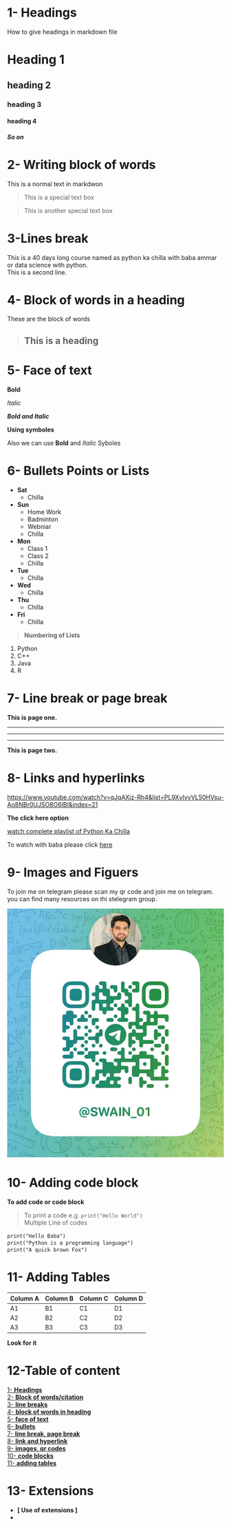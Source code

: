 # 1- **Headings**

How to give headings in markdown file

# **Heading 1**

## heading 2

### heading 3

#### heading 4


##### So on 
 
 # **2- Writing block of words**
 This is a normal text in markdwon 

 > This is a special text box

 > This is another special text box
  # **3-Lines break** 
  This is a 40 days long course named as python ka chilla with baba ammar or data science with python. \
  This is a second line. 

  # **4- Block of words in a heading**
   These are the block of words

   > ## This is a heading 

  # **5- Face of text**

  **Bold**

  *Italic*

  ***Bold and Italic***

  **Using symboles**

  Also we can use __Bold__ and _Italic_ Syboles 

  # **6- Bullets Points or Lists**

  - **Sat**
    - Chilla 
  - **Sun**
    - Home Work 
    - Badminton
    - Webniar 
    - Chilla 
  - **Mon** 
    - Class 1
    - Class 2 
    - Chilla 
  - __Tue__
    - Chilla 
  - __Wed__
    - Chilla 
  - __Thu__
    - Chilla 
  - __Fri__
    - Chilla 
> **Numbering of Lists**

1. Python 
2. C++
3. Java 
4. R

# __7- Line break or page break__

__This is page one.__
- - - 
___
***
__This is page two.__

# __8- Links and hyperlinks__

<https://www.youtube.com/watch?v=qJqAXjz-Rh4&list=PL9XvIvvVL50HVsu-Ao8NBr0UJSO8O6lBI&index=21>

__The click here option__
 
 [ watch complete playlist of Python Ka Chilla](https://www.youtube.com/watch?v=qJqAXjz-Rh4&list=PL9XvIvvVL50HVsu-Ao8NBr0UJSO8O6lBI&index=21)

 [Markdown]: https://www.youtube.com/watch?v=qJqAXjz-Rh4&list=PL9XvIvvVL50HVsu-Ao8NBr0UJSO8O6lBI&index=21
  To watch  with baba please click [here][Markdown]


# **9- Images and Figuers**
To join me on telegram please scan my qr code and join me on telegram. you can find many resources on thi stelegram group. 

![QR](qr.jpg)
 




 # **10- Adding code block**

__To add code or code block__

> To print a code e.g.     `print("Hello World")` \
Multiple Line of codes 

``` 
print("Hello Baba") 
print("Python is a programming language")
print("A quick brown Fox")
```
# __11- Adding Tables__

Column A | Column B | Column C | Column D |
---------|----------|----------|----------|
 A1      | B1       | C1       | D1       | 
 A2      | B2       | C2       | D2       |
 A3      | B3       | C3       | D3       | 
__Look for it__

# __12-Table of content__

[1- __Headings__](#1--headings)\
[2- __Block of words/citation__](#2--writing-block-of-words)\
[3- __line breaks__](#3-lines-break)\
[4- __block of words in heading__](#4--block-of-words-in-a-heading)\
[5- __face of text__](#5--face-of-text)\
[6- __bullets__](#6--bullets-points-or-lists)\
[7- __line break, page break__](#7--line-break-or-page-break)\
[8- __link and hyperlink__](#8--links-and-hyperlinks)\
[9- __images, qr codes__](#9--images-and-figuers)\
[10- __code blocks__](#10--adding-code-block)\
[11- __adding tables__](#11--adding-tables)


# **13- Extensions**
- __[ Use of extensions ]__
- 